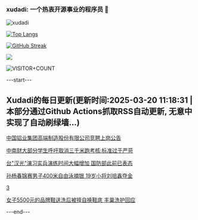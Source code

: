 ### xudadi: 一个热衷开源事业的程序员 👋

![xudadi](https://github-readme-stats-git-masterorgs-github-readme-stats-team.vercel.app/api?username=xudadi)

[![Top Langs](https://github-readme-stats.vercel.app/api/top-langs/?username=xudadi)](https://github.com/anuraghazra/github-readme-stats)

[![GitHub Streak](https://streak-stats.demolab.com?user=xudadi&locale=zh_Hans)](https://git.io/streak-stats)

![](https://raw.githubusercontent.com/xudadi/xudadi/main/assets/github-contribution-grid-snake.svg)

![VISITOR+COUNT](https://komarev.com/ghpvc/?username=xudadi&label=VISITOR+COUNT)


---start---

## Xudadi的每日更新(更新时间:2025-03-20 11:18:31 | 本部分通过Github Actions抓取RSS自动更新, 无意中实现了自动刷绿墙...)

[中国铝业集团高端制造股份有限公司竞聘上岗公告](https://www.gongkaoleida.com/article/2328336)

[中南财大部分学生呼吁取消三千米跑考核:标准过于严苛](https://m.163.com/news/article/JR1Q3I8Q051492T3.html)

[台"汉光"演习实兵演练时间大幅增加 国防部此前已表态](https://m.163.com/news/article/JR1EFV9Q0514R9OJ.html)

[孙杨春锦赛男子400米自由泳摘银 19岁小将刘培鑫夺金](https://m.163.com/news/article/JR1Q3JHI0530WJIN.html)

[3](https://m.163.com/touch/news/sub/domestic)

[女子5500元的品牌鞋送洗后被擅自换鞋底 丰巢洗护回应](https://m.163.com/news/article/JR1Q3I86053469M5.html)

---end---

